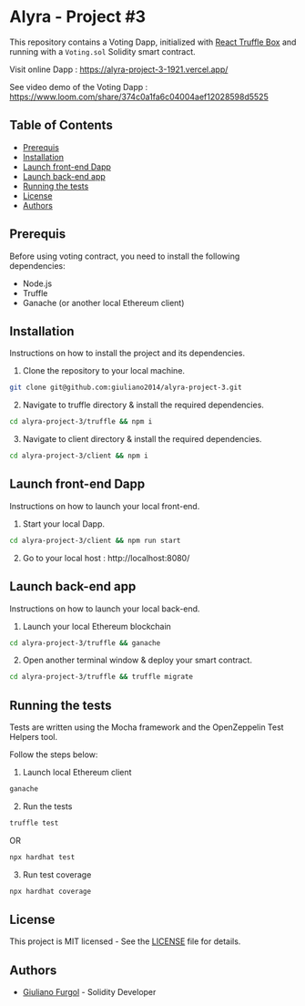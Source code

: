 # Alyra - Project #3

This repository contains a Voting Dapp, initialized with [React Truffle Box](https://trufflesuite.com/boxes/react/) and running with a `Voting.sol` Solidity smart contract.

Visit online Dapp : https://alyra-project-3-1921.vercel.app/

See video demo of the Voting Dapp : https://www.loom.com/share/374c0a1fa6c04004aef12028598d5525

## Table of Contents

- [Prerequis](#prerequis)
- [Installation](#installation)
- [Launch front-end Dapp](#launch-front-end-dapp)
- [Launch back-end app](#launch-back-end-app)
- [Running the tests](#running-the-tests)
- [License](#license)
- [Authors](#authors)

## Prerequis

Before using voting contract, you need to install the following dependencies:

- Node.js
- Truffle
- Ganache (or another local Ethereum client)

## Installation

Instructions on how to install the project and its dependencies.

1. Clone the repository to your local machine.

```sh
git clone git@github.com:giuliano2014/alyra-project-3.git
```

2. Navigate to truffle directory & install the required dependencies.

```sh
cd alyra-project-3/truffle && npm i
```

3. Navigate to client directory & install the required dependencies.

```sh
cd alyra-project-3/client && npm i
```

## Launch front-end Dapp

Instructions on how to launch your local front-end.

1. Start your local Dapp.

```sh
cd alyra-project-3/client && npm run start
```

2. Go to your local host : http://localhost:8080/

## Launch back-end app

Instructions on how to launch your local back-end.

1. Launch your local Ethereum blockchain

```sh
cd alyra-project-3/truffle && ganache
```

2. Open another terminal window & deploy your smart contract.

```sh
cd alyra-project-3/truffle && truffle migrate
```

## Running the tests

Tests are written using the Mocha framework and the OpenZeppelin Test Helpers tool.

Follow the steps below:

1. Launch local Ethereum client

```sh
ganache
```

2. Run the tests

```sh
truffle test
```

OR

```sh
npx hardhat test
```

3. Run test coverage

```sh
npx hardhat coverage
```

## License

This project is MIT licensed - See the [LICENSE](https://github.com/giuliano2014/alyra-project-2/blob/main/LICENSE) file for details.

## Authors

- [Giuliano Furgol](https://www.linkedin.com/in/giulianofurgol/) - Solidity Developer